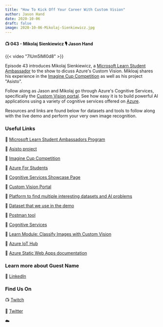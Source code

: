 ```yaml
---
title: "How To Kick Off Your Career With Custom Vision"
author: Jason Hand
date: 2020-10-06
draft: false
image: 2020-10-06-Mikolaj-Sienkiewicz.jpg
---
```


#### 📺 043 - Mikolaj Sienkiewicz 🎙️ Jason Hand

<!--more-->

{{< video "7lUm5lMl0d8" >}}

Episode 43 introduces Mikolaj Sienkiewicz, a [Microsoft Learn Student Ambassador](https://studentambassadors.microsoft.com/) to the show to dicuss Azure's Custom Vision. Mikloaj shares his experience in the [Imagine Cup Competition](https://imaginecup.microsoft.com) as well as his project "Asisto". 

Follow along as Jason and Mikolaj go through Azure's Cognitive Services, specifically the [Custom Vision portal](https://www.customvision.ai/). See how easy it is to build powerful AI applications using a variety of cognitive services offered on [Azure](https://azure.microsoft.com/free/students/?WT.mc_id=allaroundazure-stream-cxa). 

Resources and links are found below for datasets and tools to follow along with the live demo and perform your very own image recognition.

### Useful Links

🔗 [Microsoft Learn Student Ambassadors Program](https://studentambassadors.microsoft.com/)

🔗 [Asisto project](https://www.asisto.pl/)

🔗 [Imagine Cup Competition](https://imaginecup.microsoft.com/)

🔗 [Azure For Students](https://azure.microsoft.com/free/students/?WT.mc_id=allaroundazure-stream-cxa)

🔗 [Cognitive Services Showcase Page](https://azure.microsoft.com/en-us/services/cognitive-services?WT.mc_id=allaroundazure-stream-cxa)​

🔗 [Custom Vision Portal](https://www.customvision.ai/)

🔗 [Platform to find multiple interesting datasets and AI problems](https://www.kaggle.com/)

🔗 [Dataset that we use in the demo](https://www.microsoft.com/en-us/download/details.aspx?id=54765&WT.mc_id=allaroundazure-blog-cxa)

🔗 [Postman tool](https://www.postman.com/)

🔗 [Cognitive Services](https://azure.microsoft.com/en-us/pricing/details/cognitive-services/text-analytics/)

🔗 [Learn Module: Classify Images with Custom Vision](https://docs.microsoft.com/learn/paths/classify-images-with-vision-services/?WT.mc_id=allaroundazure-blog-cxa)

🔗 [Azure IoT Hub](https://cda.ms/1tm)

🔗 [Azure Static Web Apps documentation](https://cda.ms/1rR)

### Learn more about Guest Name

🔗 [LinkedIn](https://www.linkedin.com/in/mikolaj-sienkiewicz/)

### Find Us On

📺 [Twitch](https://www.twitch.tv/microsoftdeveloper)

🔗 [Twitter](https://twitter.com/allaroundazure)

☁️
